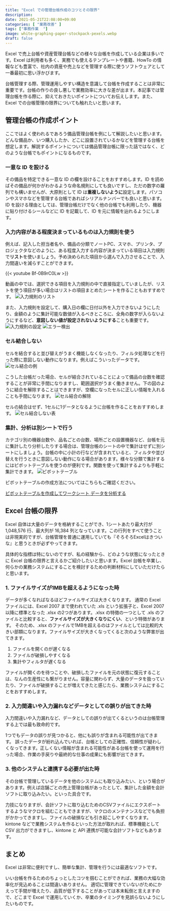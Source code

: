 ```yaml
---
title: "Excel での管理台帳作成のコツとその限界"
description: 
date: 2021-05-21T22:08:00+09:00
categories: [ "業務改善" ]
tags: ["事務作業  "]
image: white-graphing-paper-stockpack-pexels.webp
draft: false
---
```

Excel で売上台帳や資産管理台帳などの様々な台帳を作成している企業は多いです。Excel は利用者も多く、実務でも使えるテンプレートや書籍、HowTo の情報なども豊富で、社内の資産や売上などを管理する際に使うソフトウェアとして一番最初に思い浮かびます。

台帳管理する際、管理運用しやすい構造を意識して台帳を作成することは非常に重要です。台帳の作りの良し悪しで業務効率に大きな差が出ます。本記事では管理台帳を作る際に、抑えておきたいポイントについてお伝えします。また、Excel での台帳管理の限界についても触れたいと思います。

## 管理台帳の作成ポイント
ここではよく使われるであろう備品管理台帳を例にして解説したいと思います。どんな備品か、いつ購入したか、どこに設置されているかなどを管理する台帳を想定します。解説するポイントについては備品管理台帳に限った話ではなく、どのような台帳でもポイントになるものです。

### 一意な ID を設ける
その備品を特定できる一意な ID の欄を設けることをおすすめします。ID を読めばその備品が何かがわかるような命名規則にしても良いですし、ただの数字の羅列でも構いませんが、大原則として ID は**重複しないように**設定します。パソコンやスマホなどを管理する台帳であればシリアルナンバーでも良いと思います。
ID を設ける理由としては、管理台帳だけでなく他の台帳でも利用したり、機器に貼り付けるシールなどに ID を記載して、ID を元に情報を辿れるようにします。

### 入力内容がある程度決まっているものは入力規則を使う
例えば、記入した担当者名や、備品の分類でノートPC、スマホ、プリンタ、プロジェクタなどのように、ある程度入力する内容が決まっている項目は入力規則で**リスト**を使いましょう。予め決められた項目から選んで入力させることで、入力間違いを減らすことができます。

{{< youtube Bf-0B9rC0Lw >}}

動画の中では、選択できる項目を入力規則の中で直接指定していましたが、リストを使う項目が多い場合はリストの項目まとめたシートを作ることもおすすめです。
![入力規則のリスト](入力規則のリスト.webp)

また、入力規則を設定して、購入日の欄に日付以外を入力できないようにしたり、金額のように集計可能な数値が入るべきところに、全角の数字が入らないようにするなど、**意図しない値が設定されないようにする**ことも重要です。
![入力規則の設定](入力規則設定.webp) ![エラー検出](エラー検出.webp)

### セル結合しない
セルを結合すると並び替えがうまく機能しなくなったり、フィルタ処理などを行った際に意図しない動作になります。例えばこういったデータです。
![セル結合の例](台帳before.webp)

こうした台帳だった場合、セルが結合されていることによって備品の台数を確認することが非常に手間になりますし、範囲選択がうまく働きません。下の図のように結合を解除することはできますが、空欄になったセルに正しい情報を入れることも手間になります。
![セル結合の解除](セル結合解除.webp)

セルの結合はせず、1セルに1データとなるように台帳を作ることをおすすめします。
![セル結合しない表](台帳After.webp)

### 集計、分析は別シートで行う
カテゴリ別の機器台数や、品名ごとの台数、場所ごとの設置機器など、台帳を元に集計したり分析したりする場合は、管理台帳のシートの中で集計はせずに別シートにしましょう。台帳の中に小計の行などが含まれていると、フィルタや並び替えを行うときに意図しない動作になる場合があります。様々な分類で集計するにはピボットテーブルを使うのが便利です。関数を使って集計するよりも手軽に集計できます。
![ピボットテーブル](ピボットテーブル.webp)

ピボットテーブルの作成方法についてはこちらもご確認ください。

[ピボットテーブルを作成してワークシート データを分析する](https://support.microsoft.com/ja-jp/office/%E3%83%94%E3%83%9C%E3%83%83%E3%83%88%E3%83%86%E3%83%BC%E3%83%96%E3%83%AB%E3%82%92%E4%BD%9C%E6%88%90%E3%81%97%E3%81%A6%E3%83%AF%E3%83%BC%E3%82%AF%E3%82%B7%E3%83%BC%E3%83%88-%E3%83%87%E3%83%BC%E3%82%BF%E3%82%92%E5%88%86%E6%9E%90%E3%81%99%E3%82%8B-a9a84538-bfe9-40a9-a8e9-f99134456576#OfficeVersion=Windows)


## Excel 台帳の限界
Excel 自体は大量のデータを格納することができ、1シートあたり最大行が 1,048,576 行、最大列が 16,384 列となっています。この行列をすべて使うことは非現実的ですが、台帳管理を普通に運用していても『そろそろExcelはきついな』と思うときが必ずやってきます。

具体的な指標は特にないのですが、私の経験から、どのような状態になったときに Excel 台帳の限界と言えるかご紹介したいと思います。Excel 台帳を卒業し、何らかの業務システムにすることを検討するための判断材料にしていただけたらと思います。

### 1. ファイルサイズが1MBを超えるようになった時
データが多くなればなるほどファイルサイズは大きくなります。
通常の Excel ファイルには、Excel 2007 まで使われていた .xls という拡張子と、Excel 2007 以降に標準となった .xlsx の2つがあります。.xlsx の特徴の一つとして .xls のファイルと比較すると、**ファイルサイズが大きくなりにくい**、という特徴があります。
そのため、.xlsx のファイルで1MBを超えるのはファイルとしては比較的大きい部類になります。ファイルサイズが大きくなってくると次のような弊害が出てきます。

1. ファイルを開くのが遅くなる
2. ファイルが破損しやすくなる
3. 集計やフィルタが遅くなる

ファイルが開くのを待つことや、破損したファイルを元の状態に復元することは、なんの生産性にも繋がりません。容量に関わらず、大量のデータを扱っていたり、ファイルが破損することが増えてきたと感じたら、業務システムにすることをおすすめします。

### 2. 入力間違いや入力漏れなどデータとしての誤りが出てきた時
入力間違いや入力漏れなど、データとしての誤りが出てくるというのは台帳管理する上では最も致命的です。

1つでもデータの誤りが見つかると、他にも誤りが含まれる可能性が出てきます。
誤ったデータが紛れ込んでいれば、台帳としての正確性、信頼性が疑わしくなってきます。正しくない情報が含まれる可能性がある台帳を使って運用を行った場合、作業の手戻りや最終的な仕事の成果にも影響が出てきます。

### 3. 他のシステムと連携する必要が出た時
その台帳で管理しているデータを他のシステムにも取り込みたい、という場合があります。例えば店舗ごとの売上管理台帳があったとして、集計した金額を会計ソフトに取り込みたい。といった具合です。

力技になりますが、会計ソフトに取り込むためのCSVファイルにエクスポートするようなマクロを組むこともできますが、マクロのメンテナンスなどでも負担がかかってきますし、ファイルの破損なども引き起こしやすくなります。
kintone などで業務システムを作るといった方法が取れれば、標準機能として CSV 出力ができますし、kintone と API 連携が可能な会計ソフトなどもあります。

## まとめ
Excel は非常に便利ですし、簡単な集計、管理を行うには最適なソフトです。

いい台帳を作るためのちょっとしたコツを掴むことができれば、業務の大幅な効率化が見込めることは間違いありません。
適切に管理できていないがためにかえって手間が増えたり、品質が低下することがあっては本末転倒と言えますので、どこまで Excel で運用していくか、卒業のタイミングを見誤らないようにしたいものです。